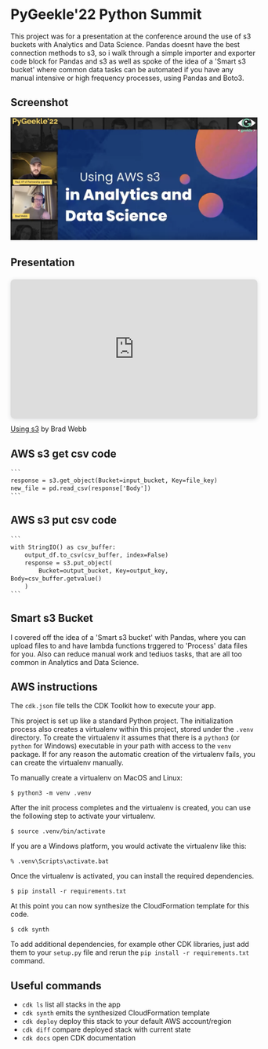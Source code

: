 # PyGeekle'22 Python Summit

This project was for a presentation at the conference around the use of s3 buckets with Analytics and Data Science. Pandas doesnt have the best connection methods to s3, so i walk through a simple importer and exporter code block for Pandas and s3 as well as spoke of the idea of a 'Smart s3 bucket' where common data tasks can be automated if you have any manual intensive or high frequency processes, using Pandas and Boto3.

## Screenshot

![alt text](./readme_images/pygeekle_screenshot.png "Title")

## Presentation
<div style="position: relative; width: 100%; height: 0; padding-top: 56.2500%;
 padding-bottom: 0; box-shadow: 0 2px 8px 0 rgba(63,69,81,0.16); margin-top: 1.6em; margin-bottom: 0.9em; overflow: hidden;
 border-radius: 8px; will-change: transform;">
  <iframe loading="lazy" style="position: absolute; width: 100%; height: 100%; top: 0; left: 0; border: none; padding: 0;margin: 0;"
    src="https:&#x2F;&#x2F;www.canva.com&#x2F;design&#x2F;DAFLayUgobs&#x2F;view?embed" allowfullscreen="allowfullscreen" allow="fullscreen">
  </iframe>
</div>
<a href="https:&#x2F;&#x2F;www.canva.com&#x2F;design&#x2F;DAFLayUgobs&#x2F;view?utm_content=DAFLayUgobs&amp;utm_campaign=designshare&amp;utm_medium=embeds&amp;utm_source=link" target="_blank" rel="noopener">Using s3</a> by Brad Webb 

## AWS s3 get csv code
    ```
    response = s3.get_object(Bucket=input_bucket, Key=file_key)
    new_file = pd.read_csv(response['Body'])
    ```

## AWS s3 put csv code

    ```
    with StringIO() as csv_buffer:
        output_df.to_csv(csv_buffer, index=False)
        response = s3.put_object(
            Bucket=output_bucket, Key=output_key, Body=csv_buffer.getvalue()
        )
    ```
## Smart s3 Bucket

I covered off the idea of a 'Smart s3 bucket' with Pandas, where you can upload files to and have lambda functions trggered to 'Process' data files for you. Also can reduce manual work and tediuos tasks, that are all too common in Analytics and Data Science.

## AWS instructions

The `cdk.json` file tells the CDK Toolkit how to execute your app.

This project is set up like a standard Python project.  The initialization
process also creates a virtualenv within this project, stored under the `.venv`
directory.  To create the virtualenv it assumes that there is a `python3`
(or `python` for Windows) executable in your path with access to the `venv`
package. If for any reason the automatic creation of the virtualenv fails,
you can create the virtualenv manually.

To manually create a virtualenv on MacOS and Linux:

```
$ python3 -m venv .venv
```

After the init process completes and the virtualenv is created, you can use the following
step to activate your virtualenv.

```
$ source .venv/bin/activate
```

If you are a Windows platform, you would activate the virtualenv like this:

```
% .venv\Scripts\activate.bat
```

Once the virtualenv is activated, you can install the required dependencies.

```
$ pip install -r requirements.txt
```

At this point you can now synthesize the CloudFormation template for this code.

```
$ cdk synth
```

To add additional dependencies, for example other CDK libraries, just add
them to your `setup.py` file and rerun the `pip install -r requirements.txt`
command.

## Useful commands

 * `cdk ls`          list all stacks in the app
 * `cdk synth`       emits the synthesized CloudFormation template
 * `cdk deploy`      deploy this stack to your default AWS account/region
 * `cdk diff`        compare deployed stack with current state
 * `cdk docs`        open CDK documentation




  



